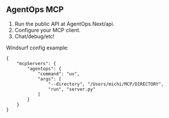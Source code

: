 ## AgentOps MCP

1. Run the public API at AgentOps.Next/api.
2. Configure your MCP client.
3. Chat/debug/etc!

Windsurf config example:

```
{
    "mcpServers": {
        "agentops": {
            "command": "uv",
            "args": [
                "--directory", "/Users/michi/MCP/DIRECTORY",
                "run", "server.py"
            ]
        }
    }
}
```
